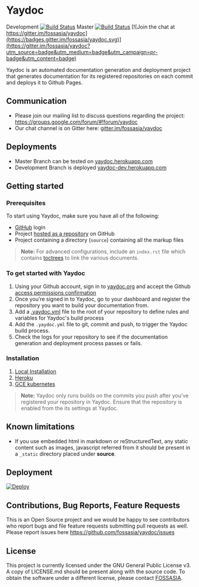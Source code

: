 # Yaydoc

Development [![Build Status](https://travis-ci.org/fossasia/yaydoc.svg?branch=development)](https://travis-ci.org/fossasia/yaydoc)
Master [![Build Status](https://travis-ci.org/fossasia/yaydoc.svg?branch=master)](https://travis-ci.org/fossasia/yaydoc)
[![Join the chat at https://gitter.im/fossasia/yaydoc](https://badges.gitter.im/fossasia/yaydoc.svg)](https://gitter.im/fossasia/yaydoc?utm_source=badge&utm_medium=badge&utm_campaign=pr-badge&utm_content=badge)

Yaydoc is an automated documentation generation and deployment project that generates documentation for its registered repositories on each commit and deploys it to Github Pages.

## Communication

- Please join our mailing list to discuss questions regarding the project: https://groups.google.com/forum/#!forum/yaydoc
- Our chat channel is on Gitter here: [gitter.im/fossasia/yaydoc](http://gitter.im/fossasia/yaydoc)

## Deployments

- Master Branch can be tested on [yaydoc.herokuapp.com](https://yaydoc.herokuapp.com/)
- Development Branch is deployed [yaydoc-dev.herokuapp.com](https://yaydoc.herokuapp.com/)

## Getting started

### Prerequisites

To start using Yaydoc, make sure you have all of the following:

- [GitHub](https://github.com) login
- Project [hosted as a repository](https://help.github.com/categories/importing-your-projects-to-github/) on GitHub
- Project containing a directory (`source`) containing all the markup files

> **Note:** For advanced configurations, include an `index.rst` file which contains
> [toctrees](http://www.sphinx-doc.org/en/stable/markup/toctree.html) to link the various documents.

### To get started with Yaydoc

1. Using your Github account, sign in to [yaydoc.org](http://yaydoc.org) and accept the Github
   [access permissions confirmation](docs/user_manual/github-oauth-scopes.md)
2. Once you’re signed in to Yaydoc, go to your dashboard and register the repository you want to build your
   documentation from.
3. Add a [.yaydoc.yml](docs/user_manual/yaydoc_configuration.md) file to the root of your repository to define rules and variables for Yaydoc's build process
4. Add the `.yaydoc.yml` file to git, commit and push, to trigger the Yaydoc build process.
5. Check the logs for your repository to see if the documentation generation and deployment process passes or fails.

### Installation

1. [Local Installation](docs/installation/local.md)
2. [Heroku](docs/installation/heroku.md)
3. [GCE kubernetes](docs/installation/gce-kubernetes.md)

> **Note:** Yaydoc only runs builds on the commits you push after you’ve registered your repository in Yaydoc. Ensure
> that the repository is enabled from the its settings at Yaydoc.

## Known limitations

- If you use embedded html in markdown or reStructuredText, any static content such as images, javascript referred from it should be present in a `_static` directory placed under **source**.

## Deployment

[![Deploy](https://www.herokucdn.com/deploy/button.svg)](https://heroku.com/deploy)

## Contributions, Bug Reports, Feature Requests

This is an Open Source project and we would be happy to see contributors who report bugs and file feature requests
submitting pull requests as well. Please report issues here https://github.com/fossasia/yaydoc/issues

## License

This project is currently licensed under the GNU General Public License v3. A copy of LICENSE.md should be present
along with the source code. To obtain the software under a different license, please contact [FOSSASIA](http://blog.fossasia.org/contact/).
